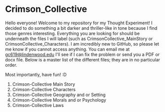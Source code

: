 # Crimson_Collective
Hello everyone! Welcome to my repository for my Thought Experiment! I decided to do something a bit darker and thriller-like in tone because I find those genres interesting. 
Everything you are looking for should be underneath the files I will label (such as CrimsonCollective_MainStory or CrimsonCollective_Characters).
I am incredibly new to GitHub, so please let me know if you cannot access anything. You can email me at gc619@lindenwood.edu
I'll see if I can fix the problem or send you a PDF or docx file. Below is a master list of the different files; they are in no particular order. 

Most importantly, have fun! :D 

1. Crimson-Collective Main Story
2. Crimson-Collective Characters
3. Crimson-Collective Geography and or Setting
4. Crimson-Collective Morals and or Psychology
5. Crimson-Collective Laws
